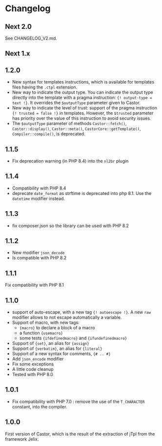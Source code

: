 Changelog
=========

Next 2.0
---------

See CHANGELOG_V2.md.


Next 1.x
---------

1.2.0
-----

- New syntax for templates instructions, which is available for templates files having the `.ctpl` extension.
- New way to indicate the output type. You can indicate the output type directly into the template with a pragma
  instruction: `{! output-type = text !}`. It overrides the `$outputType` parameter given to Castor.
- New way to indicate the level of trust: support of the pragma instruction `{! trusted = false !}` in templates.
  However, the `$trusted` parameter has priority over the value of this instruction to avoid security issues.
- The `$outputType` parameter of methods `Castor::fetch()`, `Castor::display()`, `Castor::meta()`, `CastorCore::getTemplate()`, `Compiler::compile()`, is deprecated.

1.1.5
-----

- Fix deprecation warning (in PHP 8.4) into the `nl2br` plugin

1.1.4
-----

- Compatibility with PHP 8.4
- deprecate `date_format` as strftime is deprecated into php 8.1. Use the `datetime` modifier instead.


1.1.3
-----

- fix composer.json so the library can be used with PHP 8.2

1.1.2
-----

- New modifier `json_decode`
- Is compatible with PHP 8.2

1.1.1
-----

Fix compatibility with PHP 8.1

1.1.0
-----

- support of auto-escape, with a new tag `{! autoescape !}`. A new `raw` modifier allows to not escape
  automatically a variable.
- Support of macro, with new tags:
  - `{macro}` to declare a block of a macro
  - a function `{usemacro}`
  - some tests `{ifdefinedmacro}` and `{ifundefinedmacro}`
- Support of `{set}`, an alias for `{assign}`
- Support of `{verbatim}`, an alias for `{literal}`
- Support of a new syntax for comments, `{# .. #}`
- Add `json_encode` modifier
- Fix some exceptions
- A little code cleanup
- Tested with PHP 8.0


1.0.1
-----

- Fix compatibility with PHP 7.0 : remove the use of the `T_CHARACTER` constant, into the compiler.


1.0.0
------

First version of Castor, which is the result of the extraction of jTpl from the
framework Jelix.